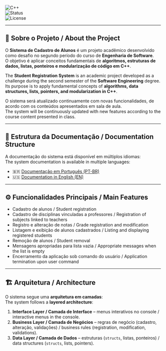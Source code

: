 ![C++](https://img.shields.io/badge/language-C++-blue.svg)  
![Status](https://img.shields.io/badge/status-in%20development-yellow)  
![License](https://img.shields.io/badge/license-MIT-green)

---

## 📘 Sobre o Projeto / About the Project

O **Sistema de Cadastro de Alunos** é um projeto acadêmico desenvolvido como desafio no segundo período do curso de **Engenharia de Software**.  
O objetivo é aplicar conceitos fundamentais de **algoritmos, estruturas de dados, listas, ponteiros e modularização de código em C++**.  

The **Student Registration System** is an academic project developed as a challenge during the second semester of the **Software Engineering** degree.  
Its purpose is to apply fundamental concepts of **algorithms, data structures, lists, pointers, and modularization in C++**.  

O sistema será atualizado continuamente com novas funcionalidades, de acordo com os conteúdos apresentados em sala de aula.  
The system will be continuously updated with new features according to the course content presented in class.  

---

## 📂 Estrutura da Documentação / Documentation Structure

A documentação do sistema está disponível em múltiplos idiomas:  
The system documentation is available in multiple languages:  

- 🇧🇷 [Documentação em Português (PT-BR)](./docs/pt-br/documentacao-requisitos.md)  
- 🇺🇸 [Documentation in English (EN)](./docs/en/requirements-documentation.md)  

---

## ⚙️ Funcionalidades Principais / Main Features

- Cadastro de alunos / Student registration  
- Cadastro de disciplinas vinculadas a professores / Registration of subjects linked to teachers  
- Registro e alteração de notas / Grade registration and modification  
- Listagem e exibição de alunos cadastrados / Listing and displaying registered students  
- Remoção de alunos / Student removal  
- Mensagens apropriadas para lista vazia / Appropriate messages when the list is empty  
- Encerramento da aplicação sob comando do usuário / Application termination upon user command  

---

## 🏗️ Arquitetura / Architecture

O sistema segue uma **arquitetura em camadas**:  
The system follows a **layered architecture**:  

1. **Interface Layer / Camada de Interface** – menus interativos no console / interactive menus in the console.  
2. **Business Layer / Camada de Negócios** – regras de negócio (cadastro, alteração, validações) / business rules (registration, modification, validations).  
3. **Data Layer / Camada de Dados** – estruturas (`structs`, listas, ponteiros) / data structures (`structs`, lists, pointers).  
